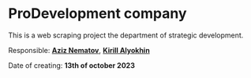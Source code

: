 # ProDevelopment company

This is a web scraping project the department of strategic development.

Responsible: **[Aziz Nematov](https://t.me/ruukes)**, **[Kirill Alyokhin](https://t.me/alkirill)**

Date of creating: **13th of october 2023**

